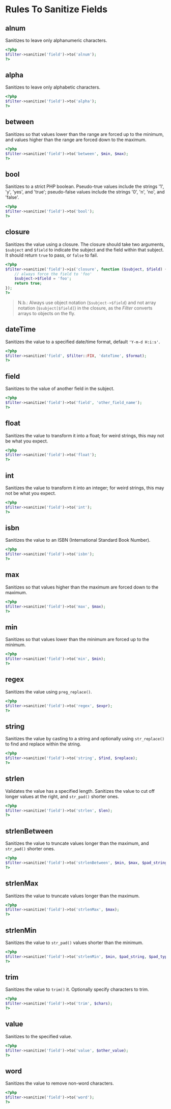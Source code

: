# Rules To Sanitize Fields

## alnum

Sanitizes to leave only alphanumeric characters.

```php
<?php
$filter->sanitize('field')->to('alnum');
?>
```

## alpha

Sanitizes to leave only alphabetic characters.

```php
<?php
$filter->sanitize('field')->to('alpha');
?>
```

## between

Sanitizes so that values lower than the range are forced up to the minimum, and
values higher than the range are forced down to the maximum.

```php
<?php
$filter->sanitize('field')->to('between', $min, $max);
?>
```

## bool

Sanitizes to a strict PHP boolean.
Pseudo-true values include the strings '1', 'y', 'yes', and 'true';
pseudo-false values include the strings '0', 'n', 'no', and 'false'.

```php
<?php
$filter->sanitize('field')->to('bool');
?>
```

## closure

Sanitizes the value using a closure. The closure should take two arguments,
`$subject` and `$field` to indicate the subject and the field within that
subject. It should return `true` to pass, or `false` to fail.

```php
<?php
$filter->sanitize('field')->is('closure', function ($subject, $field) {
    // always force the field to 'foo'
    $subject->$field = 'foo';
    return true;
});
?>
```

> N.b.: Always use object notation (`$subject->$field`) and not array notation
(`$subject[$field]`) in the closure, as the _Filter_ converts arrays to objects
on the fly.

## dateTime

Sanitizes the value to a specified date/time format, default `'Y-m-d H:i:s'`.

```php
<?php
$filter->sanitize('field', $filter::FIX, 'dateTime', $format);
?>
```

## field

Sanitizes to the value of another field in the subject.

```php
<?php
$filter->sanitize('field')->to('field', 'other_field_name');
?>
```

## float

Sanitizes the value to transform it into a float; for weird strings, this may
not be what you expect.

```php
<?php
$filter->sanitize('field')->to('float');
?>
```

## int

Sanitizes the value to transform it into an integer; for weird strings, this may
not be what you expect.

```php
<?php
$filter->sanitize('field')->to('int');
?>
```

## isbn

Sanitizes the value to an ISBN (International Standard Book Number).

```php
<?php
$filter->sanitize('field')->to('isbn');
?>
```

## max

Sanitizes so that values higher than the maximum are forced down to the maximum.

```php
<?php
$filter->sanitize('field')->to('max', $max);
?>
```

## min

Sanitizes so that values lower than the minimum are forced up to the minimum.

```php
<?php
$filter->sanitize('field')->to('min', $min);
?>
```

## regex

Sanitizes the value using `preg_replace()`.

```php
<?php
$filter->sanitize('field')->to('regex', $expr);
?>
```

## string

Sanitizes the value by casting to a string and optionally using `str_replace()`
to find and replace within the string.

```php
<?php
$filter->sanitize('field')->to('string', $find, $replace);
?>
```

## strlen

Validates the value has a specified length. Sanitizes the value
to cut off longer values at the right, and `str_pad()` shorter ones.

```php
<?php
$filter->sanitize('field')->to('strlen', $len);
?>
```

## strlenBetween

Sanitizes the value to truncate values longer than the maximum, and `str_pad()`
shorter ones.

```php
<?php
$filter->sanitize('field')->to('strlenBetween', $min, $max, $pad_string, $pad_type);
?>
```

## strlenMax

Sanitizes the value to truncate values longer than the maximum.

```php
<?php
$filter->sanitize('field')->to('strlenMax', $max);
?>
```

## strlenMin

Sanitizes the value to `str_pad()` values shorter than the minimum.

```php
<?php
$filter->sanitize('field')->to('strlenMin', $min, $pad_string, $pad_type);
?>
```

## trim

Sanitizes the value to `trim()` it. Optionally specify characters to trim.

```php
<?php
$filter->sanitize('field')->to('trim', $chars);
?>
```

## value

Sanitizes to the specified value.

```php
<?php
$filter->sanitize('field')->to('value', $other_value);
?>
```

## word

Sanitizes the value to remove non-word characters.

```php
<?php
$filter->sanitize('field')->to('word');
?>
```
